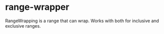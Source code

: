 # range-wrapper
RangeWrapping is a range that can wrap. Works with both for inclusive and exclusive ranges.
